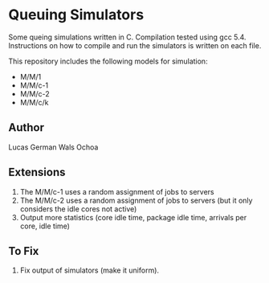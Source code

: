 # Queuing Simulators

Some queing simulations written in C. Compilation tested using gcc 5.4.
Instructions on how to compile and run the simulators is written on each file.

This repository includes the following models for simulation:
* M/M/1
* M/M/c-1
* M/M/c-2
* M/M/c/k

## Author

Lucas German Wals Ochoa

## Extensions
1) The M/M/c-1 uses a random assignment of jobs to servers
2) The M/M/c-2 uses a random assignment of jobs to servers (but it only considers the idle cores not active)
3) Output more statistics (core idle time, package idle time, arrivals per core, idle time)

## To Fix
1) Fix output of simulators (make it uniform).
